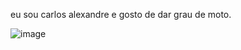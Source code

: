 eu sou carlos alexandre e gosto de dar grau de moto.

![image](https://github.com/user-attachments/assets/cc3f6815-9e71-4ea3-a507-a4d26f36dfd7)
